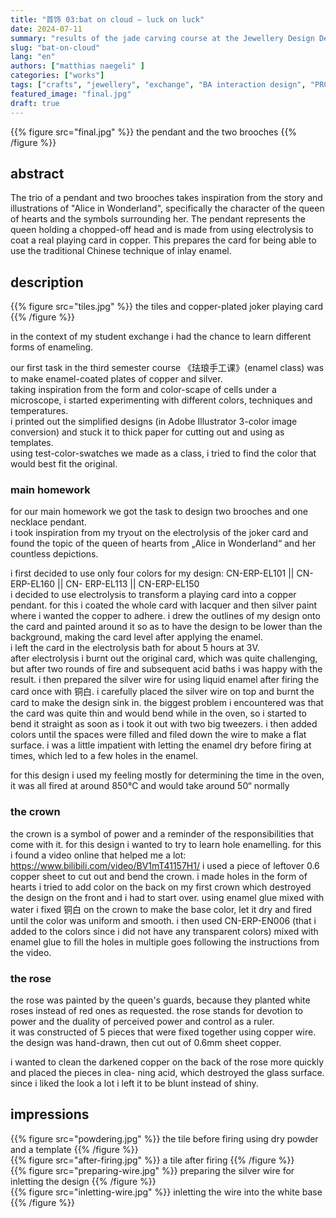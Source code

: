 ```yaml
---
title: "首饰 03:bat on cloud – luck on luck"
date: 2024-07-11
summary: "results of the jade carving course at the Jewellery Design Department of China Academy of Art, Hangzhou, PRC"
slug: "bat-on-cloud"
lang: "en"
authors: ["matthias naegeli" ]
categories: ["works"]
tags: ["crafts", "jewellery", "exchange", "BA interaction design", "PRC" ]
featured_image: "final.jpg"
draft: true
---
```



{{% figure src="final.jpg" %}} the pendant and the two brooches {{% /figure %}}  

## abstract  

The trio of a pendant and two brooches takes inspiration from the story and illustrations of "Alice in Wonderland", specifically the character of the queen of hearts and the symbols surrounding her. The pendant represents the queen holding a chopped-off head and is made from using electrolysis to coat a real playing card in copper. This prepares the card for being able to use the traditional Chinese technique of inlay enamel.



## description  

{{% figure src="tiles.jpg" %}} the tiles and copper-plated joker playing card {{% /figure %}}  

in the context of my student exchange i had the chance to learn different forms of enameling. 

our first task in the third semester course 《珐琅手工课》(enamel class) was to make enamel-coated plates of copper and silver.  
taking inspiration from the form and color-scape of cells under a microscope, i started experimenting with different colors, techniques and temperatures.  
i printed out the simplified designs (in Adobe Illustrator 3-color image conversion) and stuck it to thick paper for cutting out and using as templates.  
using test-color-swatches we made as a class, i tried to find the color that would best fit the original.  
  
  
### main homework  

for our main homework we got the task to design two brooches and one necklace pendant.  
i took inspiration from my tryout on the electrolysis of the joker card and found the topic of the queen of hearts from „Alice in Wonderland“ and her countless depictions.

i first decided to use only four colors for my design: CN-ERP-EL101 || CN-ERP-EL160 || CN- ERP-EL113 || CN-ERP-EL150  
i decided to use electrolysis to transform a playing card into a copper pendant. for this i coated the whole card with lacquer and then silver paint where i wanted the copper to adhere. i drew the outlines of my design onto the card and painted around it so as to have the design to be lower than the background, making the card level after applying the enamel.  
i left the card in the electrolysis bath for about 5 hours at 3V.  
after electrolysis i burnt out the original card, which was quite challenging, but after two rounds of fire and subsequent acid baths i was happy with the result. i then prepared the silver wire for using liquid enamel
after firing the card once with 铜白. i carefully placed the silver wire on top and burnt the card to make the design sink in. the biggest problem i encountered was that the card was quite thin and would bend while in the oven, so i started to bend it straight as soon as i took it out with two big tweezers.
i then added colors until the spaces were filled and filed down the wire to make a flat surface. i was a little impatient with letting the enamel dry before firing at times, which led to a few holes in the enamel.  
  
for this design i used my feeling mostly for determining the time in the oven, it was all fired at around 850°C and would take around 50“ normally
    
### the crown
the crown is a symbol of power and a reminder of the responsibilities that come with it.
for this design i wanted to try to learn hole enamelling. for this i found a video online that helped me a lot: https://www.bilibili.com/video/BV1mT41157H1/
i used a piece of leftover 0.6 copper sheet to cut out and bend the crown. i made holes in the form of hearts
i tried to add color on the back on my first crown which destroyed the design on the front and i had to start over.
using enamel glue mixed with water i fixed 铜白 on the crown to make the base color, let it dry and fired until the color was uniform and smooth.
i then used CN-ERP-EN006 (that i added to the colors since i did not have any transparent colors) mixed with enamel glue to fill the holes in multiple goes following the instructions from the video.  
  
### the rose  

the rose was painted by the queen's guards, because they planted white roses instead of red ones as requested. the rose stands for devotion to power and the duality of perceived power and control as a ruler.  
it was constructed of 5 pieces that were fixed together using copper wire.  
the design was hand-drawn, then cut out of 0.6mm sheet copper.  

i wanted to clean the darkened copper on the back of the rose more quickly and placed the pieces in clea- ning acid, which destroyed the glass surface. since i liked the look a lot i left it to be blunt instead of shiny.


## impressions  
{{% figure src="powdering.jpg" %}} the tile before firing using dry powder and a template {{% /figure %}}  
{{% figure src="after-firing.jpg" %}} a tile after firing {{% /figure %}}  
{{% figure src="preparing-wire.jpg" %}} preparing the silver wire for inletting the design {{% /figure %}}  
{{% figure src="inletting-wire.jpg" %}} inletting the wire into the white base {{% /figure %}}  

